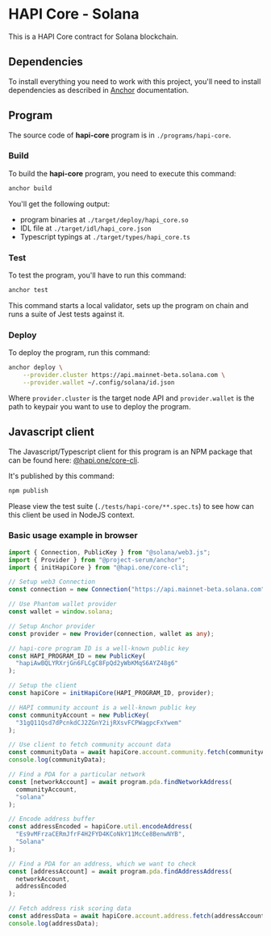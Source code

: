 # HAPI Core - Solana

This is a HAPI Core contract for Solana blockchain.

## Dependencies

To install everything you need to work with this project, you'll need to install dependencies as described in [Anchor](https://www.anchor-lang.com/docs/installation) documentation.

## Program

The source code of **hapi-core** program is in `./programs/hapi-core`.

### Build

To build the **hapi-core** program, you need to execute this command:

```sh
anchor build
```

You'll get the following output:

- program binaries at `./target/deploy/hapi_core.so`
- IDL file at `./target/idl/hapi_core.json`
- Typescript typings at `./target/types/hapi_core.ts`

### Test

To test the program, you'll have to run this command:

```sh
anchor test
```

This command starts a local validator, sets up the program on chain and runs a suite of Jest tests against it.

### Deploy

To deploy the program, run this command:

```sh
anchor deploy \
    --provider.cluster https://api.mainnet-beta.solana.com \
    --provider.wallet ~/.config/solana/id.json
```

Where `provider.cluster` is the target node API and `provider.wallet` is the path to keypair you want to use to deploy the program.

## Javascript client

The Javascript/Typescript client for this program is an NPM package that can be found here: [@hapi.one/core-cli](https://www.npmjs.com/package/@hapi.one/core-cli).

It's published by this command:

```sh
npm publish
```

Please view the test suite (`./tests/hapi-core/**.spec.ts`) to see how can this client be used in NodeJS context.

### Basic usage example in browser

```typescript
import { Connection, PublicKey } from "@solana/web3.js";
import { Provider } from "@project-serum/anchor";
import { initHapiCore } from "@hapi.one/core-cli";

// Setup web3 Connection
const connection = new Connection("https://api.mainnet-beta.solana.com");

// Use Phantom wallet provider
const wallet = window.solana;

// Setup Anchor provider
const provider = new Provider(connection, wallet as any);

// hapi-core program ID is a well-known public key
const HAPI_PROGRAM_ID = new PublicKey(
  "hapiAwBQLYRXrjGn6FLCgC8FpQd2yWbKMqS6AYZ48g6"
);

// Setup the client
const hapiCore = initHapiCore(HAPI_PROGRAM_ID, provider);

// HAPI community account is a well-known public key
const communityAccount = new PublicKey(
  "31gQ11Qsd7dPcnkdCJ2ZGnY2ijRXsvFCPWagpcFxYwem"
);

// Use client to fetch community account data
const communityData = await hapiCore.account.community.fetch(communityAccount);
console.log(communityData);

// Find a PDA for a particular network
const [networkAccount] = await program.pda.findNetworkAddress(
  communityAccount,
  "solana"
);

// Encode address buffer
const addressEncoded = hapiCore.util.encodeAddress(
  "Es9vMFrzaCERmJfrF4H2FYD4KCoNkY11McCe8BenwNYB",
  "Solana"
);

// Find a PDA for an address, which we want to check
const [addressAccount] = await program.pda.findAddressAddress(
  networkAccount,
  addressEncoded
);

// Fetch address risk scoring data
const addressData = await hapiCore.account.address.fetch(addressAccount);
console.log(addressData);
```
